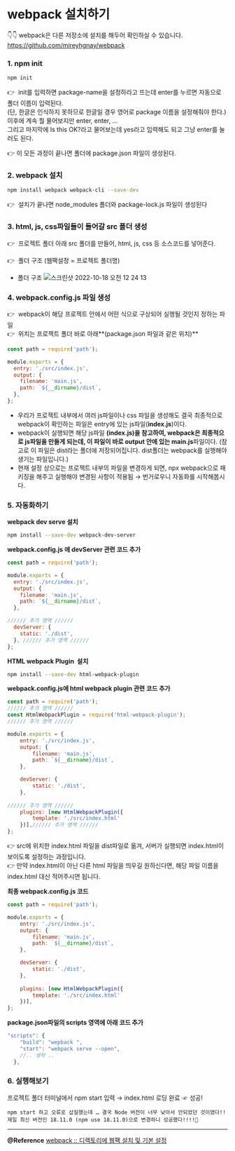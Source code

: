 # webpack 설치하기
👇👇 webpack은 다른 저장소에 설치를 해두어 확인하실 수 있습니다.
https://github.com/mireyhgnay/webpack    

### 1. npm init

```bash
npm init
```

👉  init를 입력하면 package-name을 설정하라고 뜨는데 enter를 누르면 자동으로 폴더 이름이 입력된다.     
(단, 한글은 인식하지 못하므로 한글일 경우 영어로 package 이름을 설정해줘야 한다.)      
이후에 계속 뭘 물어보지만 enter, enter, …      
그리고 마지막에 Is this OK?라고 물어보는데 yes라고 입력해도 되고 그냥 enter를 눌러도 된다.     

👉 이 모든 과정이 끝나면 폴더에 package.json 파일이 생성된다.

### 2. webpack 설치

```bash
npm install webpack webpack-cli --save-dev
```

👉  설치가 끝나면 node_modules 폴더와 package-lock.js 파일이 생성된다

### 3. html, js, css파일들이 들어갈 src 폴더 생성

👉   프로젝트 폴더 아래 src 폴더를 만들어, html, js, css 등 소스코드를 넣어준다.

👉  폴더 구조 (웹팩설정 = 프로젝트 폴더명)
- 폴더 구조
![스크린샷 2022-10-18 오전 12 24 13](https://user-images.githubusercontent.com/111990266/196453442-16e01365-7493-4e1b-95dc-55b9d0a2d11f.png)
    

### 4. webpack.config.js 파일 생성
👉   webpack이 해당 프로젝트 안에서 어떤 식으로 구상되어 실행될 것인지 정하는 파일    
👉   위치는 프로젝트 폴더 바로 아래**(package.json 파일과 같은 위치)**

```jsx
const path = require('path');

module.exports = {
  entry: './src/index.js',
  output: {
    filename: 'main.js',
    path: `${__dirname}/dist`,
  },
};
```

- 우리가 프로젝트 내부에서 여러 js파일이나 css 파일을 생성해도 결국 최종적으로 webpack이 확인하는 파일은 entry에 있는 js파일(**index.js**)이다.
- webpack이 실행되면 해당 js파일 **(index.js)을 참고하여, webpack은 최종적으로 js파일을 만들게 되는데, 이 파일이 바로 output 안에 있는 main.js**파일이다. 
(참고로 이 파일은 dist라는 폴더에 저장되어집니다. dist폴더는 webpack를 실행해야 생기는 파일입니다.)
- 현재 설정 상으로는 프로젝트 내부의 파일을 변경하게 되면, npx webpack으로 패키징을 해주고 실행해야 변경된 사항이 적용됨 → 번거로우니 자동화를 시작해봅시다.

### 5. 자동화하기
**webpack dev serve 설치**

```bash
npm install --save-dev webpack-dev-server
```

**webpack.config.js 에 devServer 관련 코드 추가**
```jsx
const path = require('path');

module.exports = {
  entry: './src/index.js',
  output: {
    filename: 'main.js',
    path: `${__dirname}/dist`,
  },

////// 추가 영역 //////
  devServer: {
    static: './dist', 
  }, ////// 추가 영역 //////
};
```

**HTML webpack Plugin  설치**

```bash
npm install --save-dev html-webpack-plugin
```

**webpack.config.js에 html webpack plugin 관련 코드 추가**

```jsx
const path = require('path');
////// 추가 영역 //////
const HtmlWebpackPlugin = require('html-webpack-plugin');
////// 추가 영역 //////

module.exports = {
    entry: './src/index.js',
    output: {
        filename: 'main.js',
        path: `${__dirname}/dist`,
    },

    devServer: {
        static: './dist', 
    }, 
  
////// 추가 영역 //////
    plugins: [new HtmlWebpackPlugin({
        template: './src/index.html'
    })],////// 추가 영역 //////
};
```

👉 src에 위치한 index.html 파일을 dist파일로 옮겨, 서버가 실행되면 index.html이 보이도록 설정하는 과정입니다.     
👉 만약 index.html이 아닌 다른 html 파일을 띄우길 원하신다면, 해당 파일 이름을 index.html 대신 적어주시면 됩니다.    

**최종 webpack.config.js 코드**

```jsx
const path = require('path');

module.exports = {
    entry: './src/index.js',
    output: {
        filename: 'main.js',
        path: `${__dirname}/dist`,
    },

    devServer: {
        static: './dist', 
    }, 
  
    plugins: [new HtmlWebpackPlugin({
        template: './src/index.html'
    })],
};
```

**package.json파일의 scripts 영역에 아래 코드 추가**

```jsx
"scripts": {
    "build": "wepback ",
    "start": "webpack serve --open",
    //.. 생략 ..
  },
```

### 6. 실행해보기

프로젝트 폴더 터미널에서 npm start 입력 → index.html 로딩 완료 ☞ 성공!

```
npm start 하고 오류로 삽질했는데 … 결국 Node 버전이 너무 낮아서 안되었던 것이였다!!
제일 최신 버전인 18.11.0 (npm use 18.11.0)으로 변경하니 성공했다!!!!🥳
```

---

**@Reference**
[webpack :: 디렉토리에 웹팩 설치 및 기본 설정](https://art-coding3.tistory.com/m/56)